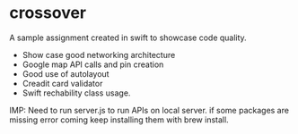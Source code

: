 # crossover
A sample assignment created in swift to showcase code quality.

- Show case good networking architecture 
- Google map API calls and pin creation
- Good use of autolayout
- Creadit card validator 
- Swift rechability class usage.


IMP: Need to run server.js to run APIs on local server. if some packages are missing error coming keep installing them with brew install.
